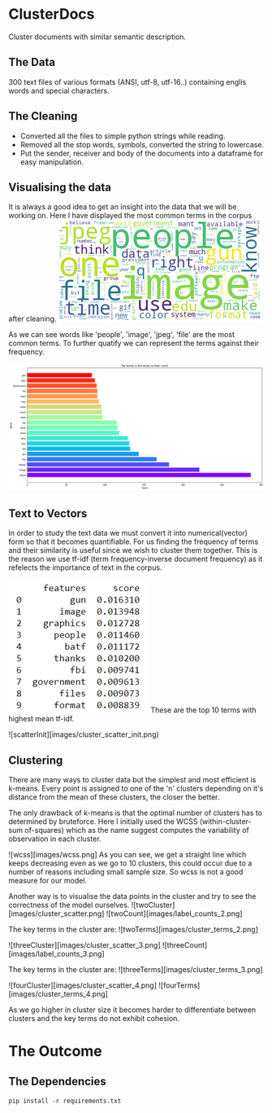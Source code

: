 # ClusterDocs
Cluster documents with similar semantic description.

## The Data
300 text files of various formats (ANSI, utf-8, utf-16..) containing englis words and special characters. 

## The Cleaning
- Converted all the files to simple python strings while reading.
- Removed all the stop words, symbols, converted the string to lowercase. 
- Put the sender, receiver and body of the documents into a dataframe for easy manipulation.

## Visualising the data
It is always a good idea to get an insight into the data that we will be working on.
Here I have displayed the most common terms in the corpus after cleaning.
![wordCloud](images/word_cloud.png)

As we can see words like 'people', 'image', 'jpeg', 'file' are the most common terms.
To further quatify we can represent the terms against their frequency.

![wordCount](images/word_count.png)

## Text to Vectors
In order to study the text data we must convert it into numerical(vector) form so that it becomes quantifiable. 
For us finding the frequency of terms and their similarity is useful since we wish to cluster them together.
This is the reason we use tf-idf (term frequency-inverse document frequency) as it refelects the importance of text in the corpus.

![tfidf](images/tfidf.png)
These are the top 10 terms with highest mean tf-idf.

![scatterInit][images/cluster_scatter_init.png)

## Clustering 
There are many ways to cluster data but the simplest and most efficient is k-means. Every point is assigned to one of the 'n' clusters depending on it's distance from the mean of these clusters, the closer the better.

The only drawback of k-means is that the optimal number of clusters has to determined by bruteforce.
Here I initially used the WCSS (within-cluster-sum of-squares) which as the name suggest computes the variability of observation in each cluster.

![wcss][images/wcss.png]
As you can see, we get a straight line which keeps decreasing even as we go to 10 clusters, this could occur due to a number of reasons including small sample size. So wcss is not a good measure for our model.

Another way is to visualise the data points in the cluster and try to see the correctness of the model ourselves.
![twoCluster][images/cluster_scatter.png]
![twoCount][images/label_counts_2.png]

The key terms in the cluster are:
![twoTerms][images/cluster_terms_2.png]

![threeCluster][images/cluster_scatter_3.png]
![threeCount][images/label_counts_3.png]

The key terms in the cluster are:
![threeTerms][images/cluster_terms_3.png]

![fourCluster][images/cluster_scatter_4.png]
![fourTerms][images/cluster_terms_4.png]

As we go higher in cluster size it becomes harder to differentiate between clusters and the key terms do not exhibit cohesion.

# The Outcome


## The Dependencies
```
pip install -r requirements.txt
```
